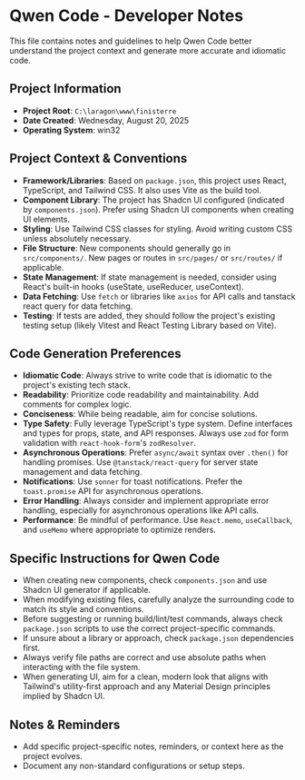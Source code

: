 # Qwen Code - Developer Notes

This file contains notes and guidelines to help Qwen Code better understand the project context and generate more accurate and idiomatic code.

## Project Information

- **Project Root**: `C:\laragon\www\finisterre`
- **Date Created**: Wednesday, August 20, 2025
- **Operating System**: win32

## Project Context & Conventions

- **Framework/Libraries**: Based on `package.json`, this project uses React, TypeScript, and Tailwind CSS. It also uses Vite as the build tool.
- **Component Library**: The project has Shadcn UI configured (indicated by `components.json`). Prefer using Shadcn UI components when creating UI elements.
- **Styling**: Use Tailwind CSS classes for styling. Avoid writing custom CSS unless absolutely necessary.
- **File Structure**: New components should generally go in `src/components/`. New pages or routes in `src/pages/` or `src/routes/` if applicable.
- **State Management**: If state management is needed, consider using React's built-in hooks (useState, useReducer, useContext).
- **Data Fetching**: Use `fetch` or libraries like `axios` for API calls and tanstack react query for data fetching.
- **Testing**: If tests are added, they should follow the project's existing testing setup (likely Vitest and React Testing Library based on Vite).

## Code Generation Preferences

- **Idiomatic Code**: Always strive to write code that is idiomatic to the project's existing tech stack.
- **Readability**: Prioritize code readability and maintainability. Add comments for complex logic.
- **Conciseness**: While being readable, aim for concise solutions.
- **Type Safety**: Fully leverage TypeScript's type system. Define interfaces and types for props, state, and API responses. Always use `zod` for form validation with `react-hook-form`'s `zodResolver`.
- **Asynchronous Operations**: Prefer `async/await` syntax over `.then()` for handling promises. Use `@tanstack/react-query` for server state management and data fetching.
- **Notifications**: Use `sonner` for toast notifications. Prefer the `toast.promise` API for asynchronous operations.
- **Error Handling**: Always consider and implement appropriate error handling, especially for asynchronous operations like API calls.
- **Performance**: Be mindful of performance. Use `React.memo`, `useCallback`, and `useMemo` where appropriate to optimize renders.

## Specific Instructions for Qwen Code

- When creating new components, check `components.json` and use Shadcn UI generator if applicable.
- When modifying existing files, carefully analyze the surrounding code to match its style and conventions.
- Before suggesting or running build/lint/test commands, always check `package.json` scripts to use the correct project-specific commands.
- If unsure about a library or approach, check `package.json` dependencies first.
- Always verify file paths are correct and use absolute paths when interacting with the file system.
- When generating UI, aim for a clean, modern look that aligns with Tailwind's utility-first approach and any Material Design principles implied by Shadcn UI.

## Notes & Reminders

- Add specific project-specific notes, reminders, or context here as the project evolves.
- Document any non-standard configurations or setup steps.